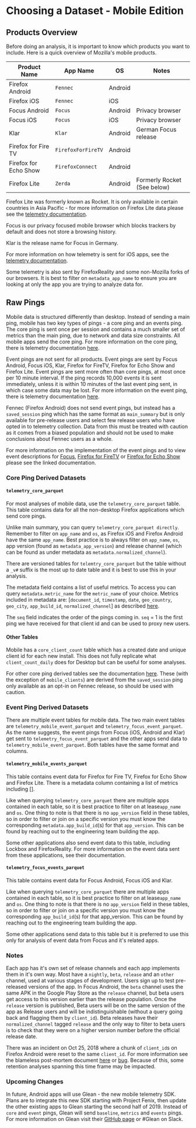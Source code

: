 # Choosing a Dataset - Mobile Edition

## Products Overview 

Before doing an analysis, it is important to know which products you want to include. Here is a quick overview of Mozilla's mobile products. 


| Product Name           | App Name           | OS      | Notes                            | 
| ---------------------- | ------------------ | ------- | -------------------------------- |
| Firefox Android        | `Fennec`           | Android |                                  |
| Firefox iOS            | `Fennec`           | iOS     |                                  |
| Focus Android          | `Focus`            | Android | Privacy browser                  |
| Focus iOS              | `Focus`            | iOS     | Privacy browser                  |
| Klar                   | `Klar`             | Android | German Focus release              | 
| Firefox for Fire TV    | `FirefoxForFireTV` | Android |                                  |
| Firefox for Echo Show  | `FirefoxConnect`   | Android |                                  |
| Firefox Lite           | `Zerda`            | Android | Formerly Rocket (See below)      | 


Firefox Lite was formerly known as Rocket. It is only available in certain countries in Asia Pacific - for more information on Firefox Lite data please see the [telemetry documentation](https://github.com/mozilla-tw/FirefoxLite/blob/master/docs/telemetry.md). 

Focus is our privacy focused mobile browser which blocks trackers by default and does not store a browsing history. 

Klar is the release name for Focus in Germany. 

For more information on how telemetry is sent for iOS apps, see the [telemetry documentation](https://github.com/mozilla-mobile/telemetry-ios).  

Some telemetry is also sent by FirefoxReality and some non-Mozilla forks of our browsers.  It is best to filter on `metadata_app_name` to ensure you are looking at only the app you are trying to analyze data for. 


## Raw Pings 

Mobile data is structured differently than desktop. Instead of sending a main ping, mobile has two key types of pings - a core ping and an events ping. The core ping is sent once per session and contains a much smaller set of metrics than the main ping, due to network and data size constraints. All mobile apps send the core ping. For more information on the core ping, there is telemetry documentation [here](https://firefox-source-docs.mozilla.org/toolkit/components/telemetry/telemetry/data/core-ping.html).  

Event pings are not sent for all products. Event pings are sent by Focus Android, Focus iOS, Klar, Firefox for FireTV, Firefox for Echo Show and Firefox Lite. Event pings are sent more often than core pings, at most once per 10 minute interval.  If the ping records 10,000 events it is sent immediately, unless it is within 10 minutes of the last event ping sent, in which case some data may be lost.  For more information on the event ping, there is telemetry documentation [here](https://firefox-source-docs.mozilla.org/toolkit/components/telemetry/telemetry/data/event-ping.html).  

Fennec (Firefox Android) does not send event pings, but instead has a `saved_session` ping which has the same format as `main_summary` but is only available for pre-release users and select few release users who have opted in to telemetry collection.  Data from this must be treated with caution as it comes from a biased population and should not be used to make conclusions about Fennec users as a whole.  

For more information on the implementation of the event pings and to view event descriptions for [Focus](https://github.com/mozilla-mobile/focus-android/blob/master/docs/Telemetry.md), [Firefox for FireTV](https://github.com/mozilla-mobile/firefox-tv/blob/master/docs/telemetry.md) or [Firefox for Echo Show](https://github.com/mozilla-mobile/firefox-echo-show/blob/master/docs/telemetry.md) please see the linked documentation.


### Core Ping Derived Datasets

#### `telemetry_core_parquet`

For most analyses of mobile data, use the `telemetry_core_parquet` table. This table contains data for all the non-desktop Firefox applications which send core pings. 

Unlike main summary, you can query `telemetry_core_parquet directly`. Remember to filter on `app_name` and `os`, as Firefox iOS and Firefox Android have the same `app_name`. Best practice is to always filter on `app_name`, `os`, app version (found as `metadata_app_version`) and release channel (which can be found as under metadata as `metadata.normalized_channel`). 

There are versioned tables for `telemtry_core_parquet` but the table without a `_v#` suffix is the most up to date table and it is best to use this in your analysis. 

The metadata field contains a list of useful metrics. To access you can query `metadata.metric_name` for the `metric_name` of your choice.  Metrics included in metadata are: [`document_id`, `timestamp`, `date`, `geo_country`, `geo_city`, `app_build_id`, `normalized_channel`] as described [here](https://github.com/mozilla-services/mozilla-pipeline-schemas/blob/dev/schemas/telemetry/core/core.9.parquetmr.txt).  

The `seq` field indicates the order of the pings coming in. `seq` = 1 is the first ping we have received for that client id and can be used to proxy new users. 


#### Other Tables

Mobile has a `core_client_count` table which has a created date and unique client id for each new install. This does not fully replicate what `client_count_daily` does for Desktop but can be useful for some analyses. 

For other core ping derived tables see the documentation [here](https://wiki.mozilla.org/Mobile/Metrics/Redash).  These (with the exception of `mobile_clients`) are derived from the `saved_session` ping only available as an opt-in on Fennec release, so should be used with caution.


### Event Ping Derived Datasets 
 
There are multiple event tables for mobile data. The two main event tables are `telemetry_mobile_event_parquet` and `telemetry_focus_event_parquet`.  As the name suggests, the event pings from Focus (iOS, Android and Klar) get sent to `telemetry_focus_event_parquet` and the other apps send data to `telemetry_mobile_event_parquet`.  Both tables have the same format and columns. 


#### `telemetry_mobile_events_parquet`

This table contains event data for Firefox for Fire TV, Firefox for Echo Show and Firefox Lite. There is a metadata column containing a list of metrics including [].  

Like when querying `telemetry_core_parquet` there are multiple apps contained in each table, so it is best practice to filter on at lease`app_name` and `os`.  One thing to note is that there is no `app_version` field in these tables, so in order to filter or join on a specific version you must know the corresponding `metadata.app_build_id`(s) for that `app_version`.  This can be found by reaching out to the engineering team building the app. 

Some other applications also send event data to this table, including Lockbox and FirefoxReality.  For more information on the event data sent from these applications, see their documentation. 

 
#### `telemetry_focus_events_parquet`

This table contains event data for Focus Android, Focus iOS and Klar.

Like when querying `telemetry_core_parquet` there are multiple apps contained in each table, so it is best practice to filter on at lease`app_name` and `os`.  One thing to note is that there is no `app_version` field in these tables, so in order to filter or join on a specific version you must know the corresponding `app_build_id`(s) for that app_version.  This can be found by reaching out to the engineering team building the app. 

Some other applications send data to this table but it is preferred to use this only for analysis of event data from Focus and it's related apps. 

### Notes 

Each app has it's own set of release channels and each app implements them in it's own way.  Most have a `nightly`, `beta`, `release` and an `other` channel, used at various stages of development.  Users sign up to test pre-released versions of the app.  In Focus Android, the `beta` channel uses the same APK in the Google Play Store as the `release` channel, but beta users get access to this version earlier than the release population. Once the `release` version is published, Beta users will be on the same version of the app as Release users and will be indistinguishable (without a query going back and flagging them by `client_id`). Beta releases have their `normalized_channel` tagged `release` and the only way to filter to beta users is to check that they were on a higher version number before the official release date. 

There was an incident on Oct 25, 2018 where a chunk of `client_id`s on Firefox Android were reset to the same `client_id`.  For more information see the blameless post-mortem document [here](https://docs.google.com/document/d/1r1PDQnqhsrPkft0pB46v9uhXGxR_FzK4laKJLGttXdA) or [bug](https://bugzilla.mozilla.org/show_bug.cgi?id=1501329).  Because of this, some retention analyses spanning this time frame may be impacted.   

### Upcoming Changes

In future, Android apps will use Glean - the new mobile telemetry SDK. Plans are to integrate this new SDK starting with Project Fenix, then update the other existing apps to Glean starting the second half of 2019. Instead of `core` and `event` pings, Glean will send `baseline`, `metrics` and `events` pings. For more information on Glean visit their [GitHub page](https://github.com/mozilla-mobile/android-components/tree/master/components/service/glean/#contact) or #Glean on Slack.  




